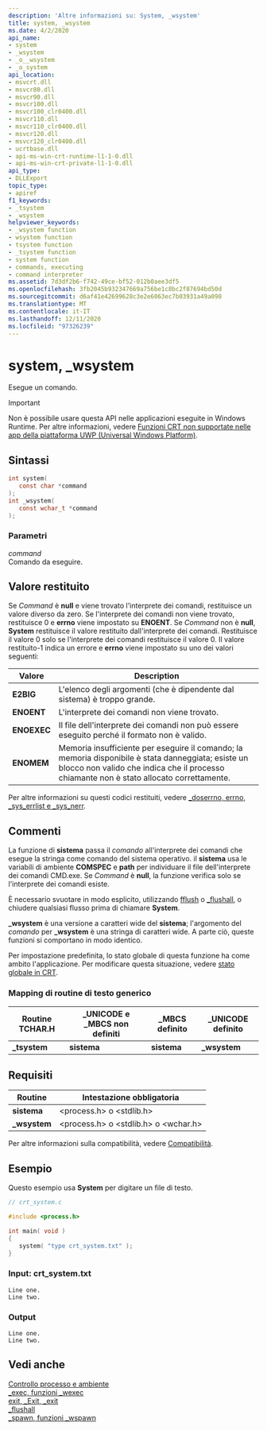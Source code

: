 ```yaml
---
description: 'Altre informazioni su: System, _wsystem'
title: system, _wsystem
ms.date: 4/2/2020
api_name:
- system
- _wsystem
- _o__wsystem
- _o_system
api_location:
- msvcrt.dll
- msvcr80.dll
- msvcr90.dll
- msvcr100.dll
- msvcr100_clr0400.dll
- msvcr110.dll
- msvcr110_clr0400.dll
- msvcr120.dll
- msvcr120_clr0400.dll
- ucrtbase.dll
- api-ms-win-crt-runtime-l1-1-0.dll
- api-ms-win-crt-private-l1-1-0.dll
api_type:
- DLLExport
topic_type:
- apiref
f1_keywords:
- _tsystem
- _wsystem
helpviewer_keywords:
- _wsystem function
- wsystem function
- tsystem function
- _tsystem function
- system function
- commands, executing
- command interpreter
ms.assetid: 7d3df2b6-f742-49ce-bf52-012b0aee3df5
ms.openlocfilehash: 3fb2045b932347669a756be1c8bc2f87694bd50d
ms.sourcegitcommit: d6af41e42699628c3e2e6063ec7b03931a49a098
ms.translationtype: MT
ms.contentlocale: it-IT
ms.lasthandoff: 12/11/2020
ms.locfileid: "97326239"
---
```

# <a name="system-_wsystem"></a>system, _wsystem

Esegue un comando.

> [!IMPORTANT]
> Non è possibile usare questa API nelle applicazioni eseguite in Windows Runtime. Per altre informazioni, vedere [Funzioni CRT non supportate nelle app della piattaforma UWP (Universal Windows Platform)](../../cppcx/crt-functions-not-supported-in-universal-windows-platform-apps.md).

## <a name="syntax"></a>Sintassi

```C
int system(
   const char *command
);
int _wsystem(
   const wchar_t *command
);
```

### <a name="parameters"></a>Parametri

*command*<br/>
Comando da eseguire.

## <a name="return-value"></a>Valore restituito

Se *Command* è **null** e viene trovato l'interprete dei comandi, restituisce un valore diverso da zero. Se l'interprete dei comandi non viene trovato, restituisce 0 e **errno** viene impostato su **ENOENT**. Se *Command* non è **null**, **System** restituisce il valore restituito dall'interprete dei comandi. Restituisce il valore 0 solo se l'interprete dei comandi restituisce il valore 0. Il valore restituito-1 indica un errore e **errno** viene impostato su uno dei valori seguenti:

| Valore | Description |
|-|-|
| **E2BIG** | L'elenco degli argomenti (che è dipendente dal sistema) è troppo grande. |
| **ENOENT** | L'interprete dei comandi non viene trovato. |
| **ENOEXEC** | Il file dell'interprete dei comandi non può essere eseguito perché il formato non è valido. |
| **ENOMEM** | Memoria insufficiente per eseguire il comando; la memoria disponibile è stata danneggiata; esiste un blocco non valido che indica che il processo chiamante non è stato allocato correttamente. |

Per altre informazioni su questi codici restituiti, vedere [_doserrno, errno, _sys_errlist e _sys_nerr](../../c-runtime-library/errno-doserrno-sys-errlist-and-sys-nerr.md).

## <a name="remarks"></a>Commenti

La funzione di **sistema** passa il *comando* all'interprete dei comandi che esegue la stringa come comando del sistema operativo. il **sistema** usa le variabili di ambiente **COMSPEC** e **path** per individuare il file dell'interprete dei comandi CMD.exe. Se *Command* è **null**, la funzione verifica solo se l'interprete dei comandi esiste.

È necessario svuotare in modo esplicito, utilizzando [fflush](fflush.md) o [_flushall](flushall.md), o chiudere qualsiasi flusso prima di chiamare **System**.

**_wsystem** è una versione a caratteri wide del **sistema**; l'argomento del *comando* per **_wsystem** è una stringa di caratteri wide. A parte ciò, queste funzioni si comportano in modo identico.

Per impostazione predefinita, lo stato globale di questa funzione ha come ambito l'applicazione. Per modificare questa situazione, vedere [stato globale in CRT](../global-state.md).

### <a name="generic-text-routine-mappings"></a>Mapping di routine di testo generico

|Routine TCHAR.H|_UNICODE e _MBCS non definiti|_MBCS definito|_UNICODE definito|
|---------------------|------------------------------------|--------------------|-----------------------|
|**_tsystem**|**sistema**|**sistema**|**_wsystem**|

## <a name="requirements"></a>Requisiti

|Routine|Intestazione obbligatoria|
|-------------|---------------------|
|**sistema**|\<process.h> o \<stdlib.h>|
|**_wsystem**|\<process.h> o \<stdlib.h> o \<wchar.h>|

Per altre informazioni sulla compatibilità, vedere [Compatibilità](../../c-runtime-library/compatibility.md).

## <a name="example"></a>Esempio

Questo esempio usa **System** per digitare un file di testo.

```C
// crt_system.c

#include <process.h>

int main( void )
{
   system( "type crt_system.txt" );
}
```

### <a name="input-crt_systemtxt"></a>Input: crt_system.txt

```Input
Line one.
Line two.
```

### <a name="output"></a>Output

```Output
Line one.
Line two.
```

## <a name="see-also"></a>Vedi anche

[Controllo processo e ambiente](../../c-runtime-library/process-and-environment-control.md)<br/>
[_exec, funzioni _wexec](../../c-runtime-library/exec-wexec-functions.md)<br/>
[exit, _Exit, _exit](exit-exit-exit.md)<br/>
[_flushall](flushall.md)<br/>
[_spawn, funzioni _wspawn](../../c-runtime-library/spawn-wspawn-functions.md)<br/>
